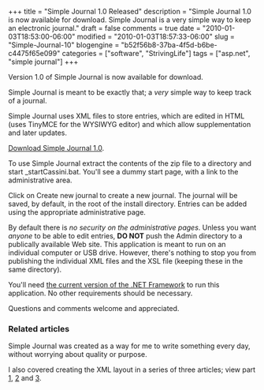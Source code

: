 +++
title = "Simple Journal 1.0 Released"
description = "Simple Journal 1.0 is now available for download. Simple Journal is a very simple way to keep an electronic journal."
draft = false
comments = true
date = "2010-01-03T18:53:00-06:00"
modified = "2010-01-03T18:57:33-06:00"
slug = "Simple-Journal-10"
blogengine = "b52f56b8-37ba-4f5d-b6be-c4475f65e099"
categories = ["software", "StrivingLife"]
tags = ["asp.net", "simple journal"]
+++

<p>Version 1.0 of Simple Journal is now available for download.</p>
<p>Simple Journal is meant to be exactly that; a <em>very</em> simple way to keep track of a journal.</p>
<p>Simple Journal uses XML files to store entries, which are edited in HTML (uses TinyMCE for the WYSIWYG editor) and which allow supplementation and later updates.</p>
<p><a rel="external download" href="http://jamesrskemp.com/applications/SimpleJournal_1.0.zip">Download Simple Journal 1.0</a>.</p>
<p>To use Simple Journal extract the contents of the zip file to a directory and start _startCassini.bat. You'll see a dummy start page, with a link to the administrative area.</p>
<p>Click on Create new journal to create a new journal. The journal will be saved, by default, in the root of the install directory. Entries can be added using the appropriate administrative page.</p>
<div class="warning">
<p>By default there is <em>no security on the administrative pages</em>. Unless you want <em>anyone</em> to be able to edit entries, <strong>DO NOT</strong> push the Admin directory to a publically available Web site. This application is meant to run on an individual computer or USB drive. However, there's nothing to stop you from publishing the individual XML files and the XSL file (keeping these in the same directory).</p>
</div>
<p>You'll need <a rel="external" href="http://smallestdotnet.com/">the current version of the .NET Framework</a> to run this application. No other requirements should be necessary.</p>
<p>Questions and comments welcome and appreciated.</p>
<h3>Related articles</h3>
<p>Simple Journal was created as a way for me to write something every day, without worrying about quality or purpose.</p>
<p>I also covered creating the XML layout in a series of three articles; view&nbsp;part <a href="http://strivinglife.com/words/post/XML-Schema-Definition-creation-Journal-Part-1-Primary-layout.aspx">1</a>, <a href="http://strivinglife.com/words/post/XML-Schema-Definition-creation-Journal-Part-2-XSD-file-with-oXygen-XML-Editor.aspx">2</a> and <a href="http://strivinglife.com/words/post/XML-Schema-Definition-creation-Journal-Part-3-XSLT-sample.aspx">3</a>.</p>
